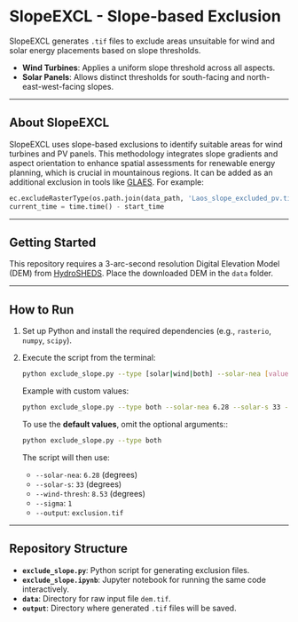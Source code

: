 
# **SlopeEXCL - Slope-based Exclusion**

SlopeEXCL generates `.tif` files to exclude areas unsuitable for wind and solar energy placements based on slope thresholds.

- **Wind Turbines**: Applies a uniform slope threshold across all aspects.
- **Solar Panels**: Allows distinct thresholds for south-facing and north-east-west-facing slopes.

---

## **About SlopeEXCL**

SlopeEXCL uses slope-based exclusions to identify suitable areas for wind turbines and PV panels. This methodology integrates slope gradients and aspect orientation to enhance spatial assessments for renewable energy planning, which is crucial in mountainous regions. It can be added as an additional exclusion in tools like [GLAES](https://github.com/FZJ-IEK3-VSA/glaes). For example:

```python
ec.excludeRasterType(os.path.join(data_path, 'Laos_slope_excluded_pv.tif'), value=1, prewarp=True)
current_time = time.time() - start_time
```

---

## **Getting Started**

This repository requires a 3-arc-second resolution Digital Elevation Model (DEM) from [HydroSHEDS](https://www.hydrosheds.org/hydrosheds-core-downloads). Place the downloaded DEM in the `data` folder.

---

## **How to Run**

1. Set up Python and install the required dependencies (e.g., `rasterio`, `numpy`, `scipy`).
2. Execute the script from the terminal:
   ```bash
   python exclude_slope.py --type [solar|wind|both] --solar-nea [value] --solar-s [value] --wind-thresh [value] --output [filename]
   ```
   Example with custom values:
   ```bash
   python exclude_slope.py --type both --solar-nea 6.28 --solar-s 33 --wind-thresh 8.53 --output exclusion.tif
   ```

   To use the **default values**, omit the optional arguments::
   ```bash
   python exclude_slope.py --type both
   ```

   The script will then use:
   - `--solar-nea`: `6.28` (degrees)
   - `--solar-s`: `33` (degrees)
   - `--wind-thresh`: `8.53` (degrees)
   - `--sigma`: `1`
   - `--output`: `exclusion.tif`

---

## **Repository Structure**

- **`exclude_slope.py`**: Python script for generating exclusion files.
- **`exclude_slope.ipynb`**: Jupyter notebook for running the same code interactively.
- **`data`**: Directory for raw input file `dem.tif`.
- **`output`**: Directory where generated `.tif` files will be saved.
